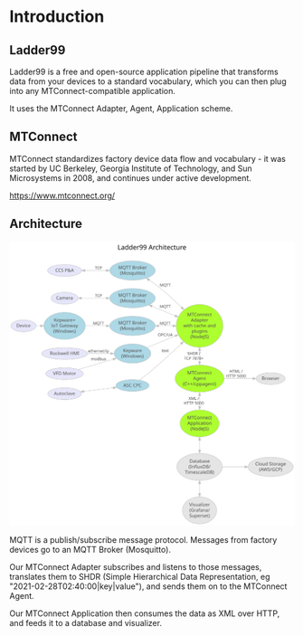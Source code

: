 # Introduction

## Ladder99

Ladder99 is a free and open-source application pipeline that transforms data from your devices to a standard vocabulary, which you can then plug into any MTConnect-compatible application.

It uses the MTConnect Adapter, Agent, Application scheme.

<!-- ## Goals
- Connect factory devices to database and visualizations
- Use MTConnect Adapter, Agent, Application scheme -->

## MTConnect

MTConnect standardizes factory device data flow and vocabulary - it was started by UC Berkeley, Georgia Institute of Technology, and Sun Microsystems in 2008, and continues under active development.

https://www.mtconnect.org/

## Architecture

![img](../../design/architecture.dot.svg)

MQTT is a publish/subscribe message protocol. Messages from factory devices go to an MQTT Broker (Mosquitto).

<!-- PLC4X communicates with old machines via proprietary protocols and translates them to MQTT (correct?).  -->

Our MTConnect Adapter subscribes and listens to those messages, translates them to SHDR (Simple Hierarchical Data Representation, eg "2021-02-28T02:40:00|key|value"), and sends them on to the MTConnect Agent.

<!-- via an optional one-way data diode (Java + RabbitMQ) -->

Our MTConnect Application then consumes the data as XML over HTTP, and feeds it to a database and visualizer.

<!-- For more on the data diode, see the service [here](services/diode). -->
